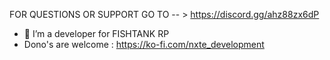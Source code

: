 FOR QUESTIONS OR SUPPORT GO TO -- > https://discord.gg/ahz88zx6dP

- 👀 I’m a developer for FISHTANK RP 
- Dono's are welcome : https://ko-fi.com/nxte_development
